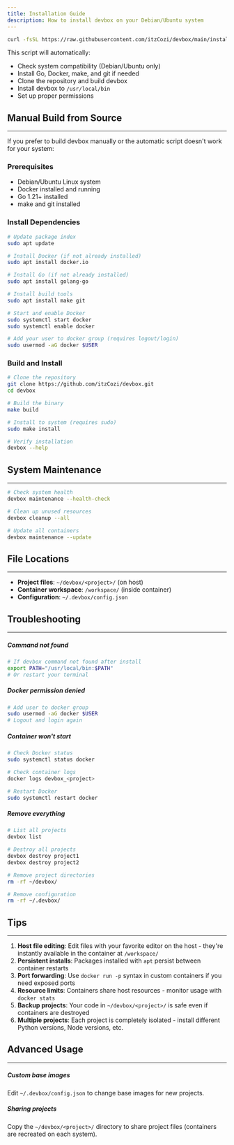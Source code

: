 ```yaml
---
title: Installation Guide
description: How to install devbox on your Debian/Ubuntu system
---
```


```bash
curl -fsSL https://raw.githubusercontent.com/itzCozi/devbox/main/install.sh | bash
```

This script will automatically:
- Check system compatibility (Debian/Ubuntu only)
- Install Go, Docker, make, and git if needed
- Clone the repository and build devbox
- Install devbox to `/usr/local/bin`
- Set up proper permissions

## Manual Build from Source
---

If you prefer to build devbox manually or the automatic script doesn't work for your system:

### Prerequisites
- Debian/Ubuntu Linux system
- Docker installed and running
- Go 1.21+ installed
- make and git installed

### Install Dependencies
```bash
# Update package index
sudo apt update

# Install Docker (if not already installed)
sudo apt install docker.io

# Install Go (if not already installed)
sudo apt install golang-go

# Install build tools
sudo apt install make git

# Start and enable Docker
sudo systemctl start docker
sudo systemctl enable docker

# Add your user to docker group (requires logout/login)
sudo usermod -aG docker $USER
```

### Build and Install
```bash
# Clone the repository
git clone https://github.com/itzCozi/devbox.git
cd devbox

# Build the binary
make build

# Install to system (requires sudo)
sudo make install

# Verify installation
devbox --help
```

## System Maintenance
---

```bash
# Check system health
devbox maintenance --health-check

# Clean up unused resources
devbox cleanup --all

# Update all containers
devbox maintenance --update
```

## File Locations
---

- **Project files**: `~/devbox/<project>/` (on host)
- **Container workspace**: `/workspace/` (inside container)
- **Configuration**: `~/.devbox/config.json`

## Troubleshooting
---

##### Command not found
```bash
# If devbox command not found after install
export PATH="/usr/local/bin:$PATH"
# Or restart your terminal
```

##### Docker permission denied
```bash
# Add user to docker group
sudo usermod -aG docker $USER
# Logout and login again
```

##### Container won't start
```bash
# Check Docker status
sudo systemctl status docker

# Check container logs
docker logs devbox_<project>

# Restart Docker
sudo systemctl restart docker
```

##### Remove everything
```bash
# List all projects
devbox list

# Destroy all projects
devbox destroy project1
devbox destroy project2

# Remove project directories
rm -rf ~/devbox/

# Remove configuration
rm -rf ~/.devbox/
```

## Tips
---

1. **Host file editing**: Edit files with your favorite editor on the host - they're instantly available in the container at `/workspace/`
2. **Persistent installs**: Packages installed with `apt` persist between container restarts
3. **Port forwarding**: Use `docker run -p` syntax in custom containers if you need exposed ports
4. **Resource limits**: Containers share host resources - monitor usage with `docker stats`
5. **Backup projects**: Your code in `~/devbox/<project>/` is safe even if containers are destroyed
6. **Multiple projects**: Each project is completely isolated - install different Python versions, Node versions, etc.

## Advanced Usage
---

##### Custom base images
Edit `~/.devbox/config.json` to change base images for new projects.

##### Sharing projects
Copy the `~/devbox/<project>/` directory to share project files (containers are recreated on each system).
